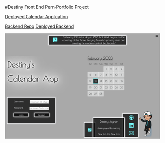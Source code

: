 #Destiny Front End Pern-Portfolio Project

[Deployed Calendar Application](https://destiny-calandar-project.netlify.app/)

[Backend Repo](https://github.com/DestinyJoyner/Pern-Portfolio-Backend)
[Deployed Backend](https://pern-portfolio-calendar-app.onrender.com/)

![Calendar-App-Screenshot](/public/readme-screenshot.png)
